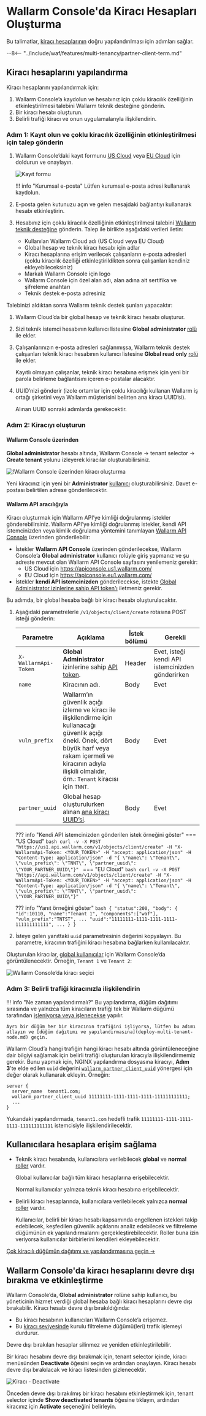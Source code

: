 # Wallarm Console'da Kiracı Hesapları Oluşturma

Bu talimatlar, [kiracı hesaplarının](overview.md) doğru yapılandırılması için adımları sağlar.

--8<-- "../include/waf/features/multi-tenancy/partner-client-term.md"

## Kiracı hesaplarını yapılandırma

Kiracı hesaplarını yapılandırmak için:

1. Wallarm Console’a kaydolun ve hesabınız için çoklu kiracılık özelliğinin etkinleştirilmesi talebini Wallarm teknik desteğine gönderin.
1. Bir kiracı hesabı oluşturun.
1. Belirli trafiği kiracı ve onun uygulamalarıyla ilişkilendirin.

### Adım 1: Kayıt olun ve çoklu kiracılık özelliğinin etkinleştirilmesi için talep gönderin

1. Wallarm Console’daki kayıt formunu [US Cloud](https://us1.my.wallarm.com/signup) veya [EU Cloud](https://my.wallarm.com/signup) için doldurun ve onaylayın.

    ![Kayıt formu](../../images/signup-en.png)

    !!! info "Kurumsal e-posta"
        Lütfen kurumsal e-posta adresi kullanarak kaydolun.
2. E-posta gelen kutunuzu açın ve gelen mesajdaki bağlantıyı kullanarak hesabı etkinleştirin.
3. Hesabınız için çoklu kiracılık özelliğinin etkinleştirilmesi talebini [Wallarm teknik desteğine](mailto:support@wallarm.com) gönderin. Talep ile birlikte aşağıdaki verileri iletin:
    * Kullanılan Wallarm Cloud adı (US Cloud veya EU Cloud)
    * Global hesap ve teknik kiracı hesabı için adlar
    * Kiracı hesaplarına erişim verilecek çalışanların e-posta adresleri (çoklu kiracılık özelliği etkinleştirildikten sonra çalışanları kendiniz ekleyebileceksiniz)
    * Markalı Wallarm Console için logo
    * Wallarm Console için özel alan adı, alan adına ait sertifika ve şifreleme anahtarı
    * Teknik destek e-posta adresiniz

Talebinizi aldıktan sonra Wallarm teknik destek şunları yapacaktır:

1. Wallarm Cloud’da bir global hesap ve teknik kiracı hesabı oluşturur.
2. Sizi teknik istemci hesabının kullanıcı listesine **Global administrator** [rolü](../../user-guides/settings/users.md) ile ekler.
3. Çalışanlarınızın e-posta adresleri sağlanmışsa, Wallarm teknik destek çalışanları teknik kiracı hesabının kullanıcı listesine **Global read only** [rolü](../../user-guides/settings/users.md) ile ekler.

    Kayıtlı olmayan çalışanlar, teknik kiracı hesabına erişmek için yeni bir parola belirleme bağlantısını içeren e-postalar alacaktır.
4. UUID’nizi gönderir (izole ortamlar için çoklu kiracılığı kullanan Wallarm iş ortağı şirketini veya Wallarm müşterisini belirten ana kiracı UUID’si).

    Alınan UUID sonraki adımlarda gerekecektir.

### Adım 2: Kiracıyı oluşturun

#### Wallarm Console üzerinden

**Global administrator** hesabı altında, Wallarm Console → tenant selector → **Create tenant** yolunu izleyerek kiracılar oluşturabilirsiniz.

![!Wallarm Console üzerinden kiracı oluşturma](../../images/partner-waf-node/tenant-create-via-ui.png)

Yeni kiracınız için yeni bir **Administrator** [kullanıcı](../../user-guides/settings/users.md#user-roles) oluşturabilirsiniz. Davet e-postası belirtilen adrese gönderilecektir.

#### Wallarm API aracılığıyla

Kiracı oluşturmak için Wallarm API’ye kimliği doğrulanmış istekler gönderebilirsiniz. Wallarm API’ye kimliği doğrulanmış istekler, kendi API istemcinizden veya kimlik doğrulama yöntemini tanımlayan [Wallarm API Console](../../api/overview.md) üzerinden gönderilebilir:

* İstekler **Wallarm API Console** üzerinden gönderilecekse, Wallarm Console’a **Global administrator** kullanıcı rolüyle giriş yapmanız ve şu adreste mevcut olan Wallarm API Console sayfasını yenilemeniz gerekir:
    * US Cloud için https://apiconsole.us1.wallarm.com/
    * EU Cloud için https://apiconsole.eu1.wallarm.com/
* İstekler **kendi API istemcinizden** gönderilecekse, istekte [Global Administrator izinlerine sahip API token'ı](../../user-guides/settings/api-tokens.md) iletmeniz gerekir.

Bu adımda, bir global hesaba bağlı bir kiracı hesabı oluşturulacaktır.

1. Aşağıdaki parametrelerle `/v1/objects/client/create` rotasına POST isteği gönderin:

    Parametre | Açıklama | İstek bölümü | Gerekli
    --------- | -------- | ------------- | ---------
    `X-WallarmApi-Token` | **Global Administrator** izinlerine sahip [API token](../../user-guides/settings/api-tokens.md). | Header | Evet, isteği kendi API istemcinizden gönderirken
    `name` | Kiracının adı. | Body | Evet
    `vuln_prefix` | Wallarm’ın güvenlik açığı izleme ve kiracı ile ilişkilendirme için kullanacağı güvenlik açığı öneki. Önek, dört büyük harf veya rakam içermeli ve kiracının adıyla ilişkili olmalıdır, örn.: `Tenant` kiracısı için `TNNT`. | Body | Evet
    `partner_uuid` | Global hesap oluşturulurken alınan [ana kiracı UUID’si](#step-1-sign-up-and-send-a-request-to-activate-the-multitenancy-feature). | Body | Evet

    ??? info "Kendi API istemcinizden gönderilen istek örneğini göster"
        === "US Cloud"
            ```bash
            curl -v -X POST "https://us1.api.wallarm.com/v1/objects/client/create" -H "X-WallarmApi-Token: <YOUR_TOKEN>" -H "accept: application/json" -H "Content-Type: application/json" -d "{ \"name\": \"Tenant\", \"vuln_prefix\": \"TNNT\", \"partner_uuid\": \"YOUR_PARTNER_UUID\"}"
            ```
        === "EU Cloud"
            ``` bash
            curl -v -X POST "https://api.wallarm.com/v1/objects/client/create" -H "X-WallarmApi-Token: <YOUR_TOKEN>" -H "accept: application/json" -H "Content-Type: application/json" -d "{ \"name\": \"Tenant\", \"vuln_prefix\": \"TNNT\", \"partner_uuid\": \"YOUR_PARTNER_UUID\"}"
            ```

    ??? info "Yanıt örneğini göster"
        ``` bash
        {
        "status":200,
        "body": {
            "id":10110,
            "name":"Tenant 1",
            "components":["waf"],
            "vuln_prefix":"TNTST",
            ...
            "uuid":"11111111-1111-1111-1111-111111111111",
            ...
            }
        }
        ```

2. İsteye gelen yanıttaki `uuid` parametresinin değerini kopyalayın. Bu parametre, kiracının trafiğini kiracı hesabına bağlarken kullanılacaktır.

Oluşturulan kiracılar, [global kullanıcılar](../../user-guides/settings/users.md#user-roles) için Wallarm Console’da görüntülenecektir. Örneğin, `Tenant 1` ve `Tenant 2`:

![Wallarm Console’da kiracı seçici](../../images/partner-waf-node/clients-selector-in-console.png)

### Adım 3: Belirli trafiği kiracınızla ilişkilendirin

!!! info "Ne zaman yapılandırmalı?"
    Bu yapılandırma, düğüm dağıtımı sırasında ve yalnızca tüm kiracıların trafiği tek bir Wallarm düğümü tarafından [işleniyorsa veya işlenecekse](deploy-multi-tenant-node.md) yapılır.

    Ayrı bir düğüm her bir kiracının trafiğini işliyorsa, lütfen bu adımı atlayın ve [düğüm dağıtımı ve yapılandırmasına](deploy-multi-tenant-node.md) geçin.

Wallarm Cloud’a hangi trafiğin hangi kiracı hesabı altında görüntüleneceğine dair bilgiyi sağlamak için belirli trafiği oluşturulan kiracıyla ilişkilendirmemiz gerekir. Bunu yapmak için, NGINX yapılandırma dosyasına kiracıyı, **Adım 3**’te elde edilen `uuid` değerini [`wallarm_partner_client_uuid`](../../admin-en/configure-parameters-en.md#wallarm_partner_client_uuid) yönergesi için değer olarak kullanarak ekleyin. Örneğin:

```
server {
  server_name  tenant1.com;
  wallarm_partner_client_uuid 11111111-1111-1111-1111-111111111111;
  ...
}
```

Yukarıdaki yapılandırmada, `tenant1.com` hedefli trafik `11111111-1111-1111-1111-111111111111` istemcisiyle ilişkilendirilecektir.

## Kullanıcılara hesaplara erişim sağlama

* Teknik kiracı hesabında, kullanıcılara verilebilecek **global** ve **normal** [roller](../../user-guides/settings/users.md) vardır.

    Global kullanıcılar bağlı tüm kiracı hesaplarına erişebilecektir.

    Normal kullanıcılar yalnızca teknik kiracı hesabına erişebilecektir.
* Belirli kiracı hesaplarında, kullanıcılara verilebilecek yalnızca **normal** [roller](../../user-guides/settings/users.md) vardır.

    Kullanıcılar, belirli bir kiracı hesabı kapsamında engellenen istekleri takip edebilecek, keşfedilen güvenlik açıklarını analiz edebilecek ve filtreleme düğümünün ek yapılandırmalarını gerçekleştirebilecektir. Roller buna izin veriyorsa kullanıcılar birbirlerini kendileri ekleyebilecektir.

[Çok kiracılı düğümün dağıtımı ve yapılandırmasına geçin →](deploy-multi-tenant-node.md)

## Wallarm Console'da kiracı hesaplarını devre dışı bırakma ve etkinleştirme

Wallarm Console’da, **Global administrator** rolüne sahip kullanıcı, bu yöneticinin hizmet verdiği global hesaba bağlı kiracı hesaplarını devre dışı bırakabilir. Kiracı hesabı devre dışı bırakıldığında:

* Bu kiracı hesabının kullanıcıları Wallarm Console’a erişemez.
* Bu [kiracı seviyesinde](deploy-multi-tenant-node.md#multi-tenant-node-characteristics) kurulu filtreleme düğümü(leri) trafik işlemeyi durdurur.

Devre dışı bırakılan hesaplar silinmez ve yeniden etkinleştirilebilir.

Bir kiracı hesabını devre dışı bırakmak için, tenant selector içinde, kiracı menüsünden **Deactivate** öğesini seçin ve ardından onaylayın. Kiracı hesabı devre dışı bırakılacak ve kiracı listesinden gizlenecektir.

![Kiracı - Deactivate](../../images/partner-waf-node/tenant-deactivate.png)

Önceden devre dışı bırakılmış bir kiracı hesabını etkinleştirmek için, tenant selector içinde **Show deactivated tenants** öğesine tıklayın, ardından kiracınız için **Activate** seçeneğini belirleyin.